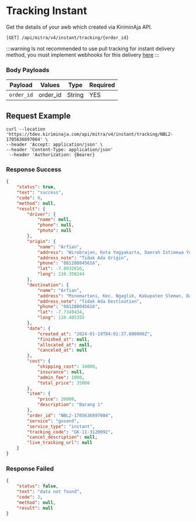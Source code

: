 # Tracking Instant

Get the details of your awb which created via KiriminAja API.

```shell
[GET] /api/mitra/v4/instant/tracking/{order_id}
```

:::warning
Is not recommended to use pull tracking for instant delivery method, you must implement webhooks for this delivery [here](/docs/webhook/event)
:::

### Body Payloads
| Payload    | Values   | Type   | Required |
|------------|----------|--------|----------|
| `order_id` | order_id | String | YES      |

## Request Example
```shell
curl --location 'https://tdev.kiriminaja.com/api/mitra/v4/instant/tracking/NBL2-1705636897084' \
--header 'Accept: application/json' \
--header 'Content-Type: application/json'
 --header 'Authorization: {Bearer}
```

### Response Success
```json
{
    "status": true,
    "text": "success",
    "code": 0,
    "method": null,
    "result": {
        "driver": {
            "name": null,
            "phone": null,
            "photo": null
        },
        "origin": {
            "name": "Arfian",
            "address": "Wirobrajan, Kota Yogyakarta, Daerah Istimewa Yogyakarta, Indonesia",
            "address_note": "Tidak Ada Origin",
            "phone": "081280045616",
            "lat": -7.8032616,
            "long": 110.350244
        },
        "destination": {
            "name": "Arfian",
            "address": "Minomartani, Kec. Ngaglik, Kabupaten Sleman, Daerah Istimewa Yogyakarta, Indonesia",
            "address_note": "Tidak Ada Destination",
            "phone": "081280045616",
            "lat": -7.7349434,
            "long": 110.405355
        },
        "date": {
            "created_at": "2024-01-19T04:01:37.000000Z",
            "finished_at": null,
            "allocated_at": null,
            "canceled_at": null
        },
        "cost": {
            "shipping_cost": 34000,
            "insurance": null,
            "admin_fee": 1000,
            "total_price": 35000
        },
        "item": {
            "price": 20000,
            "description": "Barang 1"
        },
        "order_id": "NBL2-1705636897084",
        "service": "gosend",
        "service_type": "instant",
        "tracking_code": "GK-11-3120092",
        "cancel_description": null,
        "live_tracking_url": null
    }
}
```
### Response Failed
```json
{
    "status": false,
    "text": "data not found",
    "code": 2,
    "method": null,
    "result": null
}
```
